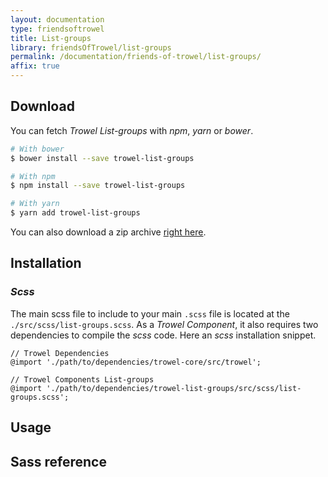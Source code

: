 ```yaml
---
layout: documentation
type: friendsoftrowel
title: List-groups
library: friendsOfTrowel/list-groups
permalink: /documentation/friends-of-trowel/list-groups/
affix: true
---
```


## Download

You can fetch *Trowel List-groups* with *npm*, *yarn* or *bower*.

```bash
# With bower
$ bower install --save trowel-list-groups

# With npm
$ npm install --save trowel-list-groups

# With yarn
$ yarn add trowel-list-groups
```

You can also download a zip archive [right here](https://github.com/FriendsOfTrowel/List-groups/archive/master.zip).

## Installation

### *Scss*
The main scss file to include to your main `.scss` file is located at the `./src/scss/list-groups.scss`. As a *Trowel Component*, it also requires two dependencies to compile the *scss* code. Here an *scss* installation snippet.

```
// Trowel Dependencies
@import './path/to/dependencies/trowel-core/src/trowel';

// Trowel Components List-groups
@import './path/to/dependencies/trowel-list-groups/src/scss/list-groups.scss';
```

## Usage

## Sass reference